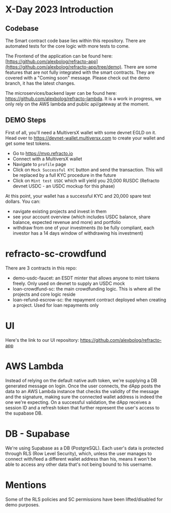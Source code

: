 # X-Day 2023 Introduction

## Codebase
The Smart contract code base lies within this repository. There are automated tests for the core logic with more tests to come.

The Frontend of the application can be found here: [https://github.com/alexbolog/refracto-app](https://github.com/alexbolog/refracto-app/tree/demo). There are some features that are not fully integrated with the smart contracts. They are covered with a "Coming soon" message.
Please check out the demo branch, it has the latest changes.

The microservices/backend layer can be found here: https://github.com/alexbolog/refracto-lambda. It is a work in progress, we only rely on the AWS lambda and public api/gateway at the moment.


## DEMO Steps
First of all, you'll need a MultiversX wallet with some devnet EGLD on it.
Head over to https://devnet-wallet.multiversx.com to create your wallet and get some test tokens.

- Go to https://mvp.refracto.io
- Connect with a MultiversX wallet
- Navigate to `profile` page
- Click on `Mock Successful KYC` button and send the transaction. This will be replaced by a full KYC procedure in the future
- Click on `Mint test USDC` which will yield you 20,000 RUSDC (Refracto devnet USDC - an USDC mockup for this phase)

At this point, your wallet has a successful KYC and 20,000 spare test dollars.
You can:
- navigate existing projects and invest in them
- see your account overview (which includes USDC balance, share balance, expected revenue and more) and portfolio
- withdraw from one of your investments (to be fully compliant, each investor has a 14 days window of withdrawing his investment)


# refracto-sc-crowdfund
There are 3 contracts in this repo:
- demo-usdc-faucet: an ESDT minter that allows anyone to mint tokens freely. Only used on devnet to supply an USDC mock
- loan-crowdfund-sc: the main crowdfunding logic. This is where all the projects and core logic reside
- loan-refund-escrow-sc: the repayment contract deployed when creating a project. Used for loan repayments only

# UI

Here's the link to our UI repository: https://github.com/alexbolog/refracto-app

# AWS Lambda

Instead of relying on the default native auth token, we're supplying a DB generated message on login.
Once the user connects, the dApp posts the data to an AWS Lambda instance that checks the validity of the message and the signature, making sure the connected wallet address is indeed the one we're expecting.
On a successful validation, the dApp receives a session ID and a refresh token that further represent the user's access to the supabase DB.

# DB - Supabase
We're using Supabase as a DB (PostgreSQL). Each user's data is protected through RLS (Row Level Security), which, unless the user manages to connect with/feed a different wallet address than his, means it won't be able to access any other data that's not being bound to his username.

# Mentions
Some of the RLS policies and SC permissions have been lifted/disabled for demo purposes.
